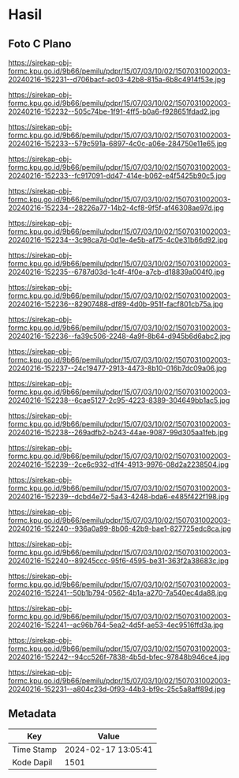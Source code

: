 # Hasil

## Foto C Plano

https://sirekap-obj-formc.kpu.go.id/9b66/pemilu/pdpr/15/07/03/10/02/1507031002003-20240216-152231--d706bacf-ac03-42b8-815a-6b8c4914f53e.jpg

https://sirekap-obj-formc.kpu.go.id/9b66/pemilu/pdpr/15/07/03/10/02/1507031002003-20240216-152232--505c74be-1f91-4ff5-b0a6-f928651fdad2.jpg

https://sirekap-obj-formc.kpu.go.id/9b66/pemilu/pdpr/15/07/03/10/02/1507031002003-20240216-152233--579c591a-6897-4c0c-a06e-284750e11e65.jpg

https://sirekap-obj-formc.kpu.go.id/9b66/pemilu/pdpr/15/07/03/10/02/1507031002003-20240216-152233--fc917091-dd47-414e-b062-e4f5425b90c5.jpg

https://sirekap-obj-formc.kpu.go.id/9b66/pemilu/pdpr/15/07/03/10/02/1507031002003-20240216-152234--28226a77-14b2-4cf8-9f5f-af46308ae97d.jpg

https://sirekap-obj-formc.kpu.go.id/9b66/pemilu/pdpr/15/07/03/10/02/1507031002003-20240216-152234--3c98ca7d-0d1e-4e5b-af75-4c0e31b66d92.jpg

https://sirekap-obj-formc.kpu.go.id/9b66/pemilu/pdpr/15/07/03/10/02/1507031002003-20240216-152235--6787d03d-1c4f-4f0e-a7cb-d18839a004f0.jpg

https://sirekap-obj-formc.kpu.go.id/9b66/pemilu/pdpr/15/07/03/10/02/1507031002003-20240216-152236--82907488-df89-4d0b-951f-facf801cb75a.jpg

https://sirekap-obj-formc.kpu.go.id/9b66/pemilu/pdpr/15/07/03/10/02/1507031002003-20240216-152236--fa39c506-2248-4a9f-8b64-d945b6d6abc2.jpg

https://sirekap-obj-formc.kpu.go.id/9b66/pemilu/pdpr/15/07/03/10/02/1507031002003-20240216-152237--24c19477-2913-4473-8b10-016b7dc09a06.jpg

https://sirekap-obj-formc.kpu.go.id/9b66/pemilu/pdpr/15/07/03/10/02/1507031002003-20240216-152238--6cae5127-2c95-4223-8389-304649bb1ac5.jpg

https://sirekap-obj-formc.kpu.go.id/9b66/pemilu/pdpr/15/07/03/10/02/1507031002003-20240216-152238--269adfb2-b243-44ae-9087-99d305aa1feb.jpg

https://sirekap-obj-formc.kpu.go.id/9b66/pemilu/pdpr/15/07/03/10/02/1507031002003-20240216-152239--2ce6c932-d1f4-4913-9976-08d2a2238504.jpg

https://sirekap-obj-formc.kpu.go.id/9b66/pemilu/pdpr/15/07/03/10/02/1507031002003-20240216-152239--dcbd4e72-5a43-4248-bda6-e485f422f198.jpg

https://sirekap-obj-formc.kpu.go.id/9b66/pemilu/pdpr/15/07/03/10/02/1507031002003-20240216-152240--936a0a99-8b06-42b9-bae1-827725edc8ca.jpg

https://sirekap-obj-formc.kpu.go.id/9b66/pemilu/pdpr/15/07/03/10/02/1507031002003-20240216-152240--89245ccc-95f6-4595-be31-363f2a38683c.jpg

https://sirekap-obj-formc.kpu.go.id/9b66/pemilu/pdpr/15/07/03/10/02/1507031002003-20240216-152241--50b1b794-0562-4b1a-a270-7a540ec4da88.jpg

https://sirekap-obj-formc.kpu.go.id/9b66/pemilu/pdpr/15/07/03/10/02/1507031002003-20240216-152241--ac96b764-5ea2-4d5f-ae53-4ec9516ffd3a.jpg

https://sirekap-obj-formc.kpu.go.id/9b66/pemilu/pdpr/15/07/03/10/02/1507031002003-20240216-152242--94cc526f-7838-4b5d-bfec-97848b946ce4.jpg

https://sirekap-obj-formc.kpu.go.id/9b66/pemilu/pdpr/15/07/03/10/02/1507031002003-20240216-152231--a804c23d-0f93-44b3-bf9c-25c5a8aff89d.jpg


## Metadata

| Key        | Value               |
| ---------- | ------------------- |
| Time Stamp | 2024-02-17 13:05:41 |
| Kode Dapil | 1501                |



